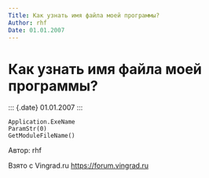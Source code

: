 ```yaml
---
Title: Как узнать имя файла моей программы?
Author: rhf
Date: 01.01.2007
---
```



Как узнать имя файла моей программы?
====================================

::: {.date}
01.01.2007
:::

    Application.ExeName
    ParamStr(0)
    GetModuleFileName()

Автор: rhf

Взято с Vingrad.ru <https://forum.vingrad.ru>
